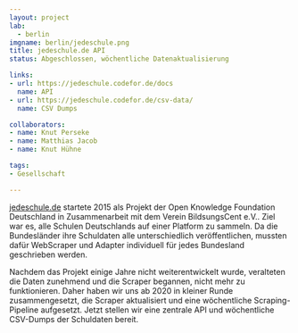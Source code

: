 ```yaml
---
layout: project
lab: 
  - berlin
imgname: berlin/jedeschule.png
title: jedeschule.de API
status: Abgeschlossen, wöchentliche Datenaktualisierung

links:
- url: https://jedeschule.codefor.de/docs
  name: API
- url: https://jedeschule.codefor.de/csv-data/
  name: CSV Dumps

collaborators:
- name: Knut Perseke
- name: Matthias Jacob
- name: Knut Hühne

tags:
- Gesellschaft

---
```



[jedeschule.de](https://jedeschule.de/) startete 2015 als Projekt der Open Knowledge Foundation Deutschland in Zusammenarbeit mit dem Verein
BildsungsCent e.V.. Ziel war es, alle Schulen Deutschlands auf einer Platform zu sammeln. Da die Bundesländer ihre Schuldaten
alle unterschiedlich veröffentlichen, mussten dafür WebScraper und Adapter individuell für jedes Bundesland geschrieben werden.

Nachdem das Projekt einige Jahre nicht weiterentwickelt wurde, veralteten die Daten zunehmend und die Scraper begannen, nicht mehr zu
funktionieren. Daher haben wir uns ab 2020 in kleiner Runde zusammengesetzt, die Scraper aktualisiert und eine wöchentliche 
Scraping-Pipeline aufgesetzt. Jetzt stellen wir eine zentrale API und wöchentliche CSV-Dumps der Schuldaten bereit.
